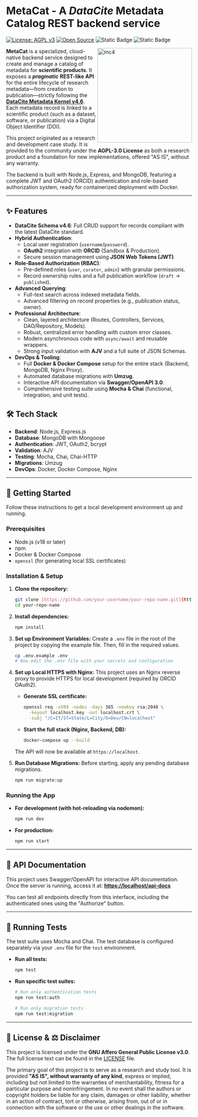 # MetaCat - A _DataCite_ Metadata Catalog REST backend service

[![License: AGPL v3](https://img.shields.io/badge/License-AGPL_v3-blue.svg)](https://www.gnu.org/licenses/agpl-3.0) 
[![Open Source](https://badges.frapsoft.com/os/v1/open-source.svg?v=103)](https://opensource.org/) 
![Static Badge](https://img.shields.io/badge/language-javascript-yellow)
![Static Badge](https://img.shields.io/badge/runtime-Node.js-green) 

<img align="right" width="256" height="256" alt="mc4" src="https://github.com/user-attachments/assets/0ed681a8-2995-446b-b877-059a810dfe37" />


**MetaCat** is a specialized, cloud-native backend service designed to create and manage a catalog of metadata for **scientific products**. It exposes a **_pragmatic_** **REST-like API** for the entire lifecycle of research metadata—from creation to publication—strictly following the **[DataCite Metadata Kernel v4.6](https://schema.datacite.org/meta/kernel-4.6/)**. Each metadata record is linked to a scientific product (such as a dataset, software, or publication) via a Digital Object Identifier (DOI).

This project originated as a research and development case study. It is provided to the community under the **AGPL-3.0 License** as both a research product and a foundation for new implementations, offered "AS IS", without any warranty.

The backend is built with Node.js, Express, and MongoDB, featuring a complete JWT and OAuth2 (ORCID) authentication and role-based authorization system, ready for containerized deployment with Docker.

---

## ✨ Features

* **DataCite Schema v4.6**: Full CRUD support for records compliant with the latest DataCite standard.
* **Hybrid Authentication**:
    * Local user registration (`username`/`password`).
    * **OAuth2** integration with **ORCID** (Sandbox & Production).
    * Secure session management using **JSON Web Tokens (JWT)**.
* **Role-Based Authorization (RBAC)**:
    * Pre-defined roles (`user`, `curator`, `admin`) with granular permissions.
    * Record ownership rules and a full publication workflow (`draft` -> `published`).
* **Advanced Querying**:
    * Full-text search across indexed metadata fields.
    * Advanced filtering on record properties (e.g., publication status, owner).
* **Professional Architecture**:
    * Clean, layered architecture (Routes, Controllers, Services, DAO/Repository, Models).
    * Robust, centralized error handling with custom error classes.
    * Modern asynchronous code with `async/await` and reusable wrappers.
    * Strong input validation with **AJV** and a full suite of JSON Schemas.
* **DevOps & Tooling**:
    * Full **Docker & Docker Compose** setup for the entire stack (Backend, MongoDB, Nginx Proxy).
    * Automated database migrations with **Umzug**.
    * Interactive API documentation via **Swagger/OpenAPI 3.0**.
    * Comprehensive testing suite using **Mocha & Chai** (functional, integration, and unit tests).

## 🛠️ Tech Stack

* **Backend**: Node.js, Express.js
* **Database**: MongoDB with Mongoose
* **Authentication**: JWT, OAuth2, bcrypt
* **Validation**: AJV
* **Testing**: Mocha, Chai, Chai-HTTP
* **Migrations**: Umzug
* **DevOps**: Docker, Docker Compose, Nginx

---

## 🚀 Getting Started

Follow these instructions to get a local development environment up and running.

### Prerequisites

* Node.js (v18 or later)
* npm
* Docker & Docker Compose
* `openssl` (for generating local SSL certificates)

### Installation & Setup

1.  **Clone the repository:**
    ```bash
    git clone [https://github.com/your-username/your-repo-name.git](https://github.com/your-username/your-repo-name.git)
    cd your-repo-name
    ```

2.  **Install dependencies:**
    ```bash
    npm install
    ```

3.  **Set up Environment Variables:**
    Create a `.env` file in the root of the project by copying the example file. Then, fill in the required values.
    ```bash
    cp .env.example .env
    # Now edit the .env file with your secrets and configuration
    ```

4.  **Set up Local HTTPS with Nginx:**
    This project uses an Nginx reverse proxy to provide HTTPS for local development (required by ORCID OAuth2).
    
    * **Generate SSL certificate:**
        ```bash
        openssl req -x509 -nodes -days 365 -newkey rsa:2048 \
          -keyout localhost.key -out localhost.crt \
          -subj "/C=IT/ST=State/L=City/O=Dev/CN=localhost"
        ```
    * **Start the full stack (Nginx, Backend, DB):**
        ```bash
        docker-compose up --build
        ```
    The API will now be available at `https://localhost`.

5.  **Run Database Migrations:**
    Before starting, apply any pending database migrations.
    ```bash
    npm run migrate:up
    ```

### Running the App
* **For development (with hot-reloading via nodemon):**
    ```bash
    npm run dev
    ```
* **For production:**
    ```bash
    npm run start
    ```

---

## 📖 API Documentation

This project uses Swagger/OpenAPI for interactive API documentation. Once the server is running, access it at:
**[https://localhost/api-docs](https://localhost/api-docs)**



You can test all endpoints directly from this interface, including the authenticated ones using the "Authorize" button.

---

## 🧪 Running Tests

The test suite uses Mocha and Chai. The test database is configured separately via your `.env` file for the `test` environment.

* **Run all tests:**
    ```bash
    npm test
    ```
* **Run specific test suites:**
    ```bash
    # Run only authentication tests
    npm run test:auth

    # Run only migration tests
    npm run test:migration
    ```

---

## 📄 License & ⚖️ Disclaimer

This project is licensed under the **GNU Affero General Public License v3.0**. The full license text can be found in the [LICENSE](LICENSE) file.

The primary goal of this project is to serve as a research and study tool. It is provided **"AS IS", without warranty of any kind**, express or implied, including but not limited to the warranties of merchantability, fitness for a particular purpose and noninfringement. In no event shall the authors or copyright holders be liable for any claim, damages or other liability, whether in an action of contract, tort or otherwise, arising from, out of or in connection with the software or the use or other dealings in the software.
